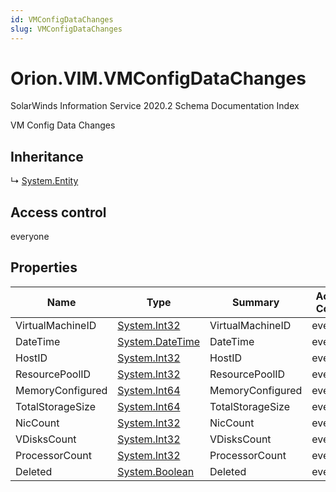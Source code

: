 ```yaml
---
id: VMConfigDataChanges
slug: VMConfigDataChanges
---
```


# Orion.VIM.VMConfigDataChanges

SolarWinds Information Service 2020.2 Schema Documentation Index

VM Config Data Changes

## Inheritance

↳ [System.Entity](./../System/Entity)

## Access control

everyone

## Properties

| Name | Type | Summary | Access Control |
| ------ | ------ | ------ | ------ |
| VirtualMachineID | [System.Int32](https://docs.microsoft.com/en-us/dotnet/api/system.int32) | VirtualMachineID | everyone |
| DateTime | [System.DateTime](https://docs.microsoft.com/en-us/dotnet/api/system.datetime) | DateTime | everyone |
| HostID | [System.Int32](https://docs.microsoft.com/en-us/dotnet/api/system.int32) | HostID | everyone |
| ResourcePoolID | [System.Int32](https://docs.microsoft.com/en-us/dotnet/api/system.int32) | ResourcePoolID | everyone |
| MemoryConfigured | [System.Int64](https://docs.microsoft.com/en-us/dotnet/api/system.int64) | MemoryConfigured | everyone |
| TotalStorageSize | [System.Int64](https://docs.microsoft.com/en-us/dotnet/api/system.int64) | TotalStorageSize | everyone |
| NicCount | [System.Int32](https://docs.microsoft.com/en-us/dotnet/api/system.int32) | NicCount | everyone |
| VDisksCount | [System.Int32](https://docs.microsoft.com/en-us/dotnet/api/system.int32) | VDisksCount | everyone |
| ProcessorCount | [System.Int32](https://docs.microsoft.com/en-us/dotnet/api/system.int32) | ProcessorCount | everyone |
| Deleted | [System.Boolean](https://docs.microsoft.com/en-us/dotnet/api/system.boolean) | Deleted | everyone |

